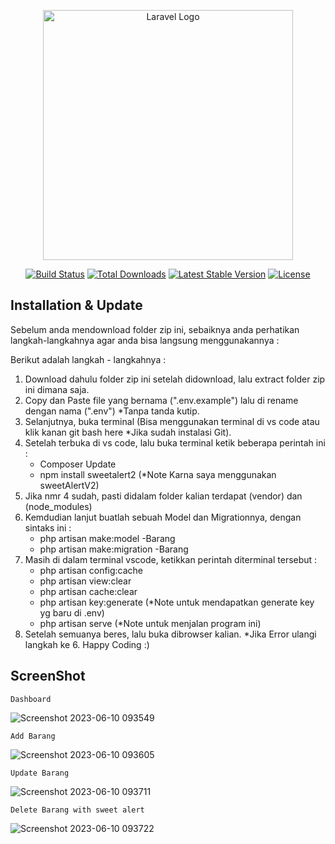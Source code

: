<p align="center"><a href="https://laravel.com" target="_blank"><img src="https://raw.githubusercontent.com/laravel/art/master/logo-lockup/5%20SVG/2%20CMYK/1%20Full%20Color/laravel-logolockup-cmyk-red.svg" width="400" alt="Laravel Logo"></a></p>

<p align="center">
<a href="https://github.com/laravel/framework/actions"><img src="https://github.com/laravel/framework/workflows/tests/badge.svg" alt="Build Status"></a>
<a href="https://packagist.org/packages/laravel/framework"><img src="https://img.shields.io/packagist/dt/laravel/framework" alt="Total Downloads"></a>
<a href="https://packagist.org/packages/laravel/framework"><img src="https://img.shields.io/packagist/v/laravel/framework" alt="Latest Stable Version"></a>
<a href="https://packagist.org/packages/laravel/framework"><img src="https://img.shields.io/packagist/l/laravel/framework" alt="License"></a>
</p>

## Installation & Update 

Sebelum anda mendownload folder zip ini, sebaiknya anda perhatikan langkah-langkahnya agar anda bisa langsung menggunakannya :

Berikut adalah langkah - langkahnya :

1. Download dahulu folder zip ini setelah didownload, lalu extract folder zip ini dimana saja.
2. Copy dan Paste file yang bernama (".env.example") lalu di rename dengan nama (".env") *Tanpa tanda kutip.
3. Selanjutnya, buka terminal (Bisa menggunakan terminal di vs code atau klik kanan git bash here *Jika sudah instalasi Git).
4. Setelah terbuka di vs code, lalu buka terminal ketik beberapa perintah ini :
    - Composer Update
    - npm install sweetalert2 (*Note Karna saya menggunakan sweetAlertV2)
5. Jika nmr 4 sudah, pasti didalam folder kalian terdapat (vendor) dan (node_modules)
6. Kemdudian lanjut buatlah sebuah Model dan Migrationnya, dengan sintaks ini :
    - php artisan make:model -Barang
    - php artisan make:migration -Barang
7. Masih di dalam terminal vscode, ketikkan perintah diterminal tersebut :
    - php artisan config:cache
    - php artisan view:clear
    - php artisan cache:clear
    - php artisan key:generate (*Note untuk mendapatkan generate key yg baru di .env)
    - php artisan serve (*Note untuk menjalan program ini)
8. Setelah semuanya beres, lalu buka dibrowser kalian. *Jika Error ulangi langkah ke 6. Happy Coding :)


## ScreenShot
`Dashboard`

![Screenshot 2023-06-10 093549](https://github.com/Dhanz199/Laravel_CrudxAjax/assets/68377029/021c9e3f-c0e4-4b6c-b323-fe32258eed8f)

`Add Barang`

![Screenshot 2023-06-10 093605](https://github.com/Dhanz199/Laravel_CrudxAjax/assets/68377029/91623d9c-c999-4595-8f7e-e45716b0beee)

`Update Barang`

![Screenshot 2023-06-10 093711](https://github.com/Dhanz199/Laravel_CrudxAjax/assets/68377029/47fbf5ca-0551-454b-b30a-adc0708aff80)

`Delete Barang with sweet alert`

![Screenshot 2023-06-10 093722](https://github.com/Dhanz199/Laravel_CrudxAjax/assets/68377029/78ad28de-810a-4284-89b8-b2fd929c7672)

